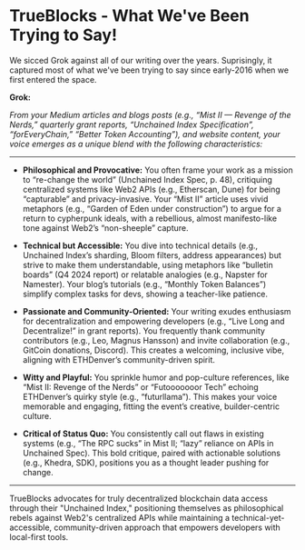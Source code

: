 # TrueBlocks - What We've Been Trying to Say!

We sicced Grok against all of our writing over the years. Suprisingly, it captured most of what we've been trying to say since early-2016 when we first entered the space.

**Grok:**

*From your Medium articles and blogs posts (e.g., “Mist II — Revenge of the Nerds,” quarterly grant reports, “Unchained Index Specification”, “forEveryChain,” “Better Token Accounting”), and website content, your voice emerges as a unique blend with the following characteristics:*

----

- **Philosophical and Provocative:** You often frame your work as a mission to “re-change the world” (Unchained Index Spec, p. 48), critiquing centralized systems like Web2 APIs (e.g., Etherscan, Dune) for being “capturable” and privacy-invasive. Your “Mist II” article uses vivid metaphors (e.g., “Garden of Eden under construction”) to argue for a return to cypherpunk ideals, with a rebellious, almost manifesto-like tone against Web2’s “non-sheeple” capture.
  
- **Technical but Accessible:** You dive into technical details (e.g., Unchained Index’s sharding, Bloom filters, address appearances) but strive to make them understandable, using metaphors like “bulletin boards” (Q4 2024 report) or relatable analogies (e.g., Napster for Namester). Your blog’s tutorials (e.g., “Monthly Token Balances”) simplify complex tasks for devs, showing a teacher-like patience.
  
- **Passionate and Community-Oriented:** Your writing exudes enthusiasm for decentralization and empowering developers (e.g., “Live Long and Decentralize!” in grant reports). You frequently thank community contributors (e.g., Leo, Magnus Hansson) and invite collaboration (e.g., GitCoin donations, Discord). This creates a welcoming, inclusive vibe, aligning with ETHDenver’s community-driven spirit.
  
- **Witty and Playful:** You sprinkle humor and pop-culture references, like “Mist II: Revenge of the Nerds” or “Futooooooor Tech” echoing ETHDenver’s quirky style (e.g., “futurllama”). This makes your voice memorable and engaging, fitting the event’s creative, builder-centric culture.
  
- **Critical of Status Quo:** You consistently call out flaws in existing systems (e.g., “The RPC sucks” in Mist II; “lazy” reliance on APIs in Unchained Spec). This bold critique, paired with actionable solutions (e.g., Khedra, SDK), positions you as a thought leader pushing for change.

----

TrueBlocks advocates for truly decentralized blockchain data access through their "Unchained Index," positioning themselves as philosophical rebels against Web2's centralized APIs while maintaining a technical-yet-accessible, community-driven approach that empowers developers with local-first tools.
